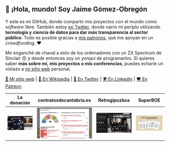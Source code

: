 ## 👋 ¡Hola, mundo! Soy Jaime Gómez-Obregón

Y este es mi GitHub, donde comparto mis proyectos con el mundo como _software_ libre. También estoy [en Twitter](https://twitter.com/JaimeObregon), donde narro mi periplo utilizando **tecnología y ciencia de datos para dar más transparencia al sector público**. Todo es posible gracias a [mis patronos](https://www.patreon.com/jaime_gomez_obregon), que me apoyan en un _crowdfunding_. ❤️

Me enganché de chaval a esto de los ordenadores con un ZX Spectrum de Sinclair 😍 y desde entonces soy un _yonqui_ de programarlos. Si quieres saber **más sobre mí, mis proyectos o mis conferencias**, puedes echarle un vistazo a [mi sitio web](https://jaime.gomezobregon.com) personal.

[🙋 Mi sitio web](https://jaime.gomezobregon.com) |
[📙 En Wikipedia](https://es.wikipedia.org/wiki/Jaime_G%C3%B3mez-Obreg%C3%B3n) |
[💬 En Twitter](https://twitter.com/jaimeobregon) |
[🌍 En LinkedIn](https://www.linkedin.com/in/jaimegomezobregon) |
[❤️ En Patreon](https://www.patreon.com/jaime_gomez_obregon)

<!-- prettier-ignore -->
| La donación | contratosdecantabria.es | Retrogipuzkoa | SuperBOE |
| ----------- | ----------------------- | ------------- | -------- |
| [<img src="ladonacion.webp" alt="La donación" width="240">](https://ladonacion.es) | [<img src="contratosdecantabria.webp" alt="contratosdecantabria.es" width="240">](https://contratosdecantabria.es) | [<img src="retrogipuzkoa.webp" alt="Retrogipuzkoa" width="240">](https://retrogipuzkoa.com) | [<img src="superboe.webp" alt="SuperBOE" width="240">](https://superboe.es) |
